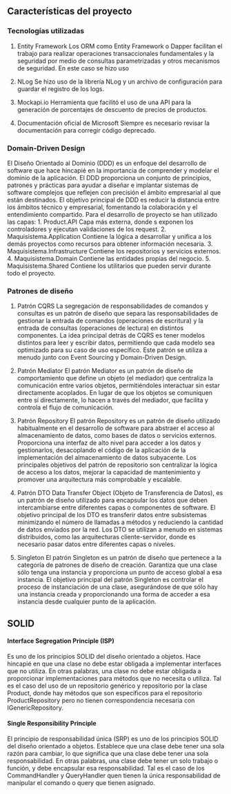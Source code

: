 
## Características del proyecto
### Tecnologías utilizadas
1. Entity Framework
        Los ORM como Entity Framework o Dapper facilitan el trabajo para realizar operaciones transaccionales fundamentales y la seguridad por medio de consultas parametrizadas y otros mecanismos de seguridad. En este caso se hizo uso

2. NLog
        Se hizo uso de la librería NLog y un archivo de configuración para guardar el registro de los logs.

3. Mockapi.io
        Herramienta que facilitó el uso de una API para la generación de porcentajes de descuento de precios de productos.

4. Documentación oficial de Microsoft
        Siempre es necesario revisar la documentación para corregir código deprecado.

### Domain-Driven Design
El Diseño Orientado al Dominio (DDD) es un enfoque del desarrollo de software que hace hincapié en la importancia de comprender y modelar el dominio de la aplicación. El DDD proporciona un conjunto de principios, patrones y prácticas para ayudar a diseñar e implantar sistemas de software complejos que reflejen con precisión el ámbito empresarial al que están destinados. El objetivo principal de DDD es reducir la distancia entre los ámbitos técnico y empresarial, fomentando la colaboración y el entendimiento compartido.
Para el desarrollo de proyecto se han utilizado las capas:
    1. Product.API
        Capa más externa, donde s exponen los controladores y ejecutan validaciones de los request.
    2. Maquisistema.Application
        Contiene la lógica a desarrollar y unifica a los demás proyectos como recursos para obtener información necesaria.
    3. Maquisistema.Infrastructure
        Contiene los repositorios y servicios externos.
    4. Maquisistema.Domain
        Contiene las entidades propias del negocio.
    5. Maquisistema.Shared
        Contiene los utilitarios que pueden servir durante todo el proyecto.

### Patrones de diseño
1. Patrón CQRS
La segregación de responsabilidades de comandos y consultas es un patrón de diseño que separa las responsabilidades de gestionar la entrada de comandos (operaciones de escritura) y la entrada de consultas (operaciones de lectura) en distintos componentes. La idea principal detrás de CQRS es tener modelos distintos para leer y escribir datos, permitiendo que cada modelo sea optimizado para su caso de uso específico. Este patrón se utiliza a menudo junto con Event Sourcing y Domain-Driven Design.

2. Patrón Mediator
El patrón Mediator es un patrón de diseño de comportamiento que define un objeto (el mediador) que centraliza la comunicación entre varios objetos, permitiéndoles interactuar sin estar directamente acoplados. En lugar de que los objetos se comuniquen entre sí directamente, lo hacen a través del mediador, que facilita y controla el flujo de comunicación.

3. Patrón Repository
El patrón Repository es un patrón de diseño utilizado habitualmente en el desarrollo de software para abstraer el acceso al almacenamiento de datos, como bases de datos o servicios externos. Proporciona una interfaz de alto nivel para acceder a los datos y gestionarlos, desacoplando el código de la aplicación de la implementación del almacenamiento de datos subyacente. Los principales objetivos del patrón de repositorio son centralizar la lógica de acceso a los datos, mejorar la capacidad de mantenimiento y promover una arquitectura más comprobable y escalable.

4. Patrón DTO
 Data Transfer Object (Objeto de Transferencia de Datos), es un patrón de diseño utilizado para encapsular los datos que deben intercambiarse entre diferentes capas o componentes de software. El objetivo principal de los DTO es transferir datos entre subsistemas minimizando el número de llamadas a métodos y reduciendo la cantidad de datos enviados por la red. Los DTO se utilizan a menudo en sistemas distribuidos, como las arquitecturas cliente-servidor, donde es necesario pasar datos entre diferentes capas o niveles.

5. Singleton
El patrón Singleton es un patrón de diseño que pertenece a la categoría de patrones de diseño de creación. Garantiza que una clase sólo tenga una instancia y proporciona un punto de acceso global a esa instancia. El objetivo principal del patrón Singleton es controlar el proceso de instanciación de una clase, asegurándose de que sólo hay una instancia creada y proporcionando una forma de acceder a esa instancia desde cualquier punto de la aplicación.

## SOLID
#### Interface Segregation Principle (ISP)
Es uno de los principios SOLID del diseño orientado a objetos. Hace hincapié en que una clase no debe estar obligada a implementar interfaces que no utiliza. En otras palabras, una clase no debe estar obligada a proporcionar implementaciones para métodos que no necesita o utiliza. Tal es el caso del uso de un repositorio genérico y repositorio por la clase Product, donde hay métodos que son específicos para el repositorio ProductRepository pero no tienen correspondencia necesaria con IGenericRepository.

#### Single Responsibility Principle
El principio de responsabilidad única (SRP) es uno de los principios SOLID del diseño orientado a objetos. Establece que una clase debe tener una sola razón para cambiar, lo que significa que una clase debe tener una sola responsabilidad. En otras palabras, una clase debe tener un solo trabajo o función, y debe encapsular esa responsabilidad. Tal es el caso de los CommandHandler y QueryHandler quen tienen la única responsabilidad de manipular el comando o query que tienen asignado.
